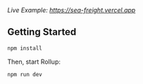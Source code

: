 _Live Example:  https://sea-freight.vercel.app_

## Getting Started

```bash
npm install
```

Then, start Rollup:

```bash
npm run dev
```
